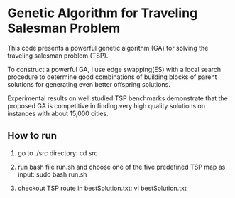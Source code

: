 # Genetic Algorithm for Traveling Salesman Problem

This code presents a powerful genetic algorithm (GA) for solving the traveling salesman problem (TSP).

To construct a powerful GA, I use edge swapping(ES) with a local search procedure to determine good combinations of building blocks of parent solutions for generating even better offspring solutions.

Experimental results on well studied TSP benchmarks demonstrate that the proposed GA is competitive in finding very high quality solutions on instances with about 15,000 cities.

## How to run
1. go to ./src directory:
cd src

2. run bash file run.sh and choose one of the five predefined TSP map as input:
sudo bash run.sh

3. checkout TSP route in bestSolution.txt:
vi bestSolution.txt